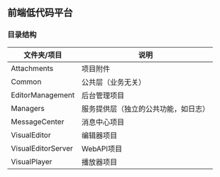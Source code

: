 ## 前端低代码平台



### 目录结构


| 文件夹/项目          | 说明             |
| -------------------- | ---------------- |
| Attachments      | 项目附件  |
| Common           | 公共层（业务无关） |
| EditorManagement | 后台管理项目 |
| Managers         | 服务提供层（独立的公共功能，如日志） |
| MessageCenter    | 消息中心项目 |
| VisualEditor     | 编辑器项目  |
| VisualEditorServer | WebAPI项目  |
| VisualPlayer     | 播放器项目  |